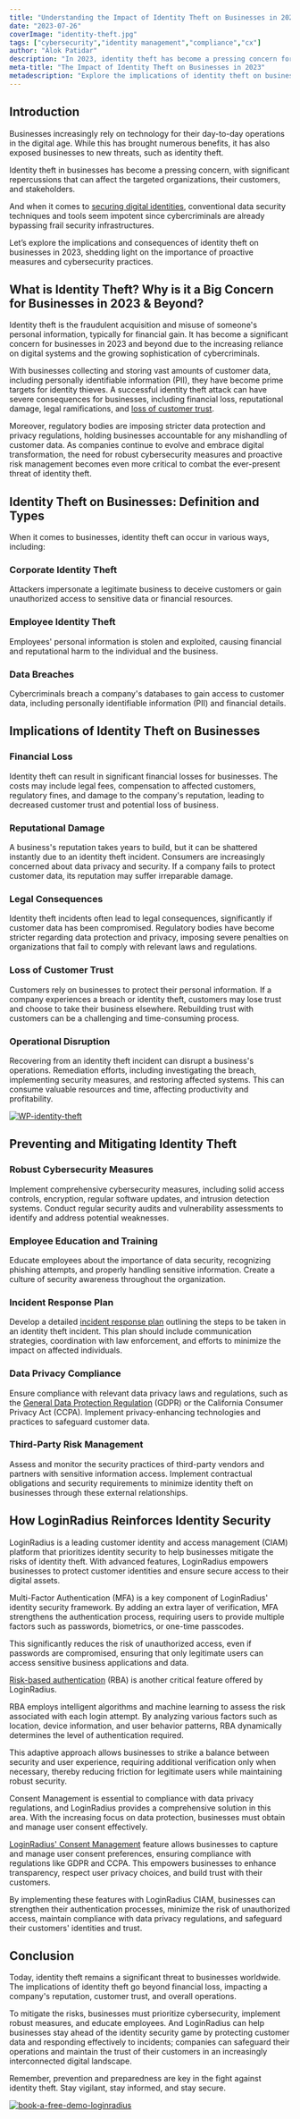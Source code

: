```yaml
---
title: "Understanding the Impact of Identity Theft on Businesses in 2023"
date: "2023-07-26"
coverImage: "identity-theft.jpg"
tags: ["cybersecurity","identity management","compliance","cx"]
author: "Alok Patidar"
description: "In 2023, identity theft has become a pressing concern for businesses, posing significant risks and consequences. This blog explores the implications of identity theft, including financial loss, reputational damage, and legal consequences. Discover the importance of proactive measures and cybersecurity practices to mitigate the risks."
meta-title: "The Impact of Identity Theft on Businesses in 2023"
metadescription: "Explore the implications of identity theft on businesses in 2023 & beyond and learn why businesses must take proactive measures to reinforce identity security."
---
```

## Introduction

Businesses increasingly rely on technology for their day-to-day operations in the digital age. While this has brought numerous benefits, it has also exposed businesses to new threats, such as identity theft. 

Identity theft in businesses has become a pressing concern, with significant repercussions that can affect the targeted organizations, their customers, and stakeholders. 

And when it comes to [securing digital identities](https://www.loginradius.com/blog/identity/securing-digital-frontier-using-ai/), conventional data security techniques and tools seem impotent since cybercriminals are already bypassing frail security infrastructures. 

Let’s explore the implications and consequences of identity theft on businesses in 2023, shedding light on the importance of proactive measures and cybersecurity practices.

## What is Identity Theft? Why is it a Big Concern for Businesses in 2023 & Beyond? 

Identity theft is the fraudulent acquisition and misuse of someone's personal information, typically for financial gain. It has become a significant concern for businesses in 2023 and beyond due to the increasing reliance on digital systems and the growing sophistication of cybercriminals. 

With businesses collecting and storing vast amounts of customer data, including personally identifiable information (PII), they have become prime targets for identity thieves. A successful identity theft attack can have severe consequences for businesses, including financial loss, reputational damage, legal ramifications, and [loss of customer trust](https://www.loginradius.com/blog/identity/loginradius-creates-trusted-digital-experience/). 

Moreover, regulatory bodies are imposing stricter data protection and privacy regulations, holding businesses accountable for any mishandling of customer data. As companies continue to evolve and embrace digital transformation, the need for robust cybersecurity measures and proactive risk management becomes even more critical to combat the ever-present threat of identity theft.

## Identity Theft on Businesses: Definition and Types

When it comes to businesses, identity theft can occur in various ways, including:

### Corporate Identity Theft

Attackers impersonate a legitimate business to deceive customers or gain unauthorized access to sensitive data or financial resources.

### Employee Identity Theft

Employees' personal information is stolen and exploited, causing financial and reputational harm to the individual and the business.

### Data Breaches

Cybercriminals breach a company's databases to gain access to customer data, including personally identifiable information (PII) and financial details.

## Implications of Identity Theft on Businesses

### Financial Loss

Identity theft can result in significant financial losses for businesses. The costs may include legal fees, compensation to affected customers, regulatory fines, and damage to the company's reputation, leading to decreased customer trust and potential loss of business.

### Reputational Damage

A business's reputation takes years to build, but it can be shattered instantly due to an identity theft incident. Consumers are increasingly concerned about data privacy and security. If a company fails to protect customer data, its reputation may suffer irreparable damage.

### Legal Consequences

Identity theft incidents often lead to legal consequences, significantly if customer data has been compromised. Regulatory bodies have become stricter regarding data protection and privacy, imposing severe penalties on organizations that fail to comply with relevant laws and regulations.

### Loss of Customer Trust

Customers rely on businesses to protect their personal information. If a company experiences a breach or identity theft, customers may lose trust and choose to take their business elsewhere. Rebuilding trust with customers can be a challenging and time-consuming process.

### Operational Disruption

Recovering from an identity theft incident can disrupt a business's operations. Remediation efforts, including investigating the breach, implementing security measures, and restoring affected systems. This can consume valuable resources and time, affecting productivity and profitability.

[![WP-identity-theft](WP-identity-theft.png)](https://www.loginradius.com/resource/ciam-role-in-customer-trust/)

## Preventing and Mitigating Identity Theft

### Robust Cybersecurity Measures

Implement comprehensive cybersecurity measures, including solid access controls, encryption, regular software updates, and intrusion detection systems. Conduct regular security audits and vulnerability assessments to identify and address potential weaknesses.

### Employee Education and Training

Educate employees about the importance of data security, recognizing phishing attempts, and properly handling sensitive information. Create a culture of security awareness throughout the organization.

### Incident Response Plan

Develop a detailed [incident response plan](https://www.loginradius.com/blog/identity/difference-between-incident-response-disaster-recovery/) outlining the steps to be taken in an identity theft incident. This plan should include communication strategies, coordination with law enforcement, and efforts to minimize the impact on affected individuals.

### Data Privacy Compliance

Ensure compliance with relevant data privacy laws and regulations, such as the [General Data Protection Regulation](https://www.loginradius.com/gdpr-and-privacy/) (GDPR) or the California Consumer Privacy Act (CCPA). Implement privacy-enhancing technologies and practices to safeguard customer data.

### Third-Party Risk Management

Assess and monitor the security practices of third-party vendors and partners with sensitive information access. Implement contractual obligations and security requirements to minimize identity theft on businesses through these external relationships.

## How LoginRadius Reinforces Identity Security

LoginRadius is a leading customer identity and access management (CIAM) platform that prioritizes identity security to help businesses mitigate the risks of identity theft. With advanced features, LoginRadius empowers businesses to protect customer identities and ensure secure access to their digital assets.

Multi-Factor Authentication (MFA) is a key component of LoginRadius' identity security framework. By adding an extra layer of verification, MFA strengthens the authentication process, requiring users to provide multiple factors such as passwords, biometrics, or one-time passcodes. 

This significantly reduces the risk of unauthorized access, even if passwords are compromised, ensuring that only legitimate users can access sensitive business applications and data.

[Risk-based authentication](https://www.loginradius.com/blog/identity/risk-based-authentication/) (RBA) is another critical feature offered by LoginRadius. 

RBA employs intelligent algorithms and machine learning to assess the risk associated with each login attempt. By analyzing various factors such as location, device information, and user behavior patterns, RBA dynamically determines the level of authentication required. 

This adaptive approach allows businesses to strike a balance between security and user experience, requiring additional verification only when necessary, thereby reducing friction for legitimate users while maintaining robust security.

Consent Management is essential to compliance with data privacy regulations, and LoginRadius provides a comprehensive solution in this area. With the increasing focus on data protection, businesses must obtain and manage user consent effectively. 

[LoginRadius' Consent Management](https://www.loginradius.com/consent-management/) feature allows businesses to capture and manage user consent preferences, ensuring compliance with regulations like GDPR and CCPA. This empowers businesses to enhance transparency, respect user privacy choices, and build trust with their customers.

By implementing these features with LoginRadius CIAM, businesses can strengthen their authentication processes, minimize the risk of unauthorized access, maintain compliance with data privacy regulations, and safeguard their customers' identities and trust. 

## Conclusion

Today, identity theft remains a significant threat to businesses worldwide. The implications of identity theft go beyond financial loss, impacting a company's reputation, customer trust, and overall operations. 

To mitigate the risks, businesses must prioritize cybersecurity, implement robust measures, and educate employees. And LoginRadius can help businesses stay ahead of the identity security game by protecting customer data and responding effectively to incidents; companies can safeguard their operations and maintain the trust of their customers in an increasingly interconnected digital landscape.

Remember, prevention and preparedness are key in the fight against identity theft. Stay vigilant, stay informed, and stay secure.

[![book-a-free-demo-loginradius](../../assets/book-a-demo-loginradius.png)](https://www.loginradius.com/book-a-demo/)

